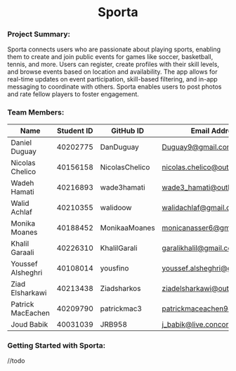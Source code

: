 <h1 align="center">Sporta</h1>

### Project Summary:  
Sporta connects users who are passionate about playing sports, enabling them to create and join public events for games like soccer, basketball, tennis, and more. Users can register, create profiles with their skill levels, and browse events based on location and availability. The app allows for real-time updates on event participation, skill-based filtering, and in-app messaging to coordinate with others. Sporta enables users to post photos and rate fellow players to foster engagement.

### Team Members:
| Name                   | Student ID | GitHub ID | Email Address |
| ------------------------ | ------------ | ----------------- | ----------------- |
| Daniel Duguay	 | 40202775 | DanDuguay | Duguay9@gmail.com |
| Nicolas Chelico	| 40156158 | NicolasChelico |nicolas.chelico@outlook.com |
| Wadeh Hamati	| 40216893 | wade3hamati | wade3_hamati@outlook.com |
| Walid Achlaf	| 40210355 | walidoow | walidachlaf@gmail.com |
| Monika Moanes	| 40188452 | MonikaaMoanes | monicanasser6@gmail.com |
| Khalil Garaali	| 40226310 | KhalilGarali | garalikhalil@gmail.com |
| Youssef Alsheghri	| 40108014 | yousfino | youssef.alsheghri@gmail.com |
| Ziad Elsharkawi	| 40213438 | Ziadsharkos | ziadelsharkawi@outlook.com |
| Patrick MacEachen	| 40209790 | patrickmac3  | patrickmaceachen9@gmail.com |
| Joud Babik | 40031039 | JRB958 | j_babik@live.concordia.ca

### Getting Started with Sporta:  

//todo
